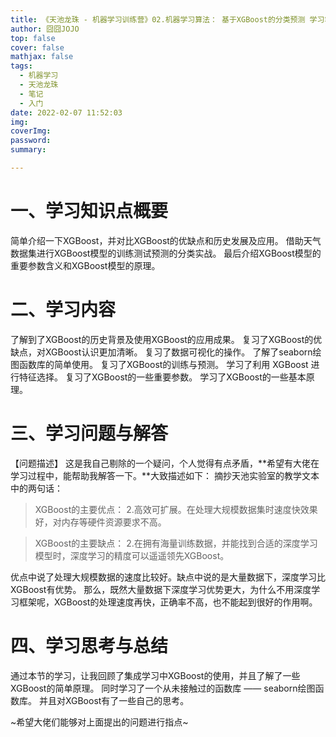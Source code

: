 ```yaml
---
title: 《天池龙珠 - 机器学习训练营》02.机器学习算法： 基于XGBoost的分类预测 学习笔记
author: 囧囧JOJO
top: false
cover: false
mathjax: false
tags:
  - 机器学习
  - 天池龙珠
  - 笔记
  - 入门
date: 2022-02-07 11:52:03
img:
coverImg:
password:
summary:

---
```

# 一、学习知识点概要
简单介绍一下XGBoost，并对比XGBoost的优缺点和历史发展及应用。
借助天气数据集进行XGBoost模型的训练测试预测的分类实战。
最后介绍XGBoost模型的重要参数含义和XGBoost模型的原理。


# 二、学习内容
了解到了XGBoost的历史背景及使用XGBoost的应用成果。
复习了XGBoost的优缺点，对XGBoost认识更加清晰。
复习了数据可视化的操作。
了解了seaborn绘图函数库的简单使用。
复习了XGBoost的训练与预测。
学习了利用 XGBoost 进行特征选择。
复习了XGBoost的一些重要参数。
学习了XGBoost的一些基本原理。

# 三、学习问题与解答
【问题描述】
这是我自己剔除的一个疑问，个人觉得有点矛盾，**希望有大佬在学习过程中，能帮助我解答一下。**大致描述如下：
摘抄天池实验室的教学文本中的两句话：

> XGBoost的主要优点：
> 2.高效可扩展。在处理大规模数据集时速度快效果好，对内存等硬件资源要求不高。

> XGBoost的主要缺点：
> 2.在拥有海量训练数据，并能找到合适的深度学习模型时，深度学习的精度可以遥遥领先XGBoost。

优点中说了处理大规模数据的速度比较好。缺点中说的是大量数据下，深度学习比XGBoost有优势。
那么，既然大量数据下深度学习优势更大，为什么不用深度学习框架呢，XGBoost的处理速度再快，正确率不高，也不能起到很好的作用啊。

# 四、学习思考与总结
通过本节的学习，让我回顾了集成学习中XGBoost的使用，并且了解了一些XGBoost的简单原理。
同时学习了一个从未接触过的函数库 —— seaborn绘图函数库。
并且对XGBoost有了一些自己的思考。

~希望大佬们能够对上面提出的问题进行指点~
